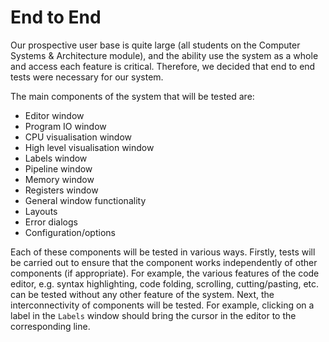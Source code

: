 # End to End #
<!-- Reading resource: http://www.guru99.com/end-to-end-testing.html -->

Our prospective user base is quite large (all students on the Computer Systems &amp; Architecture module), and the ability use the system as a whole and access each feature is critical. Therefore, we decided that end to end tests were necessary for our system.

The main components of the system that will be tested are:

- Editor window <!---->
- Program IO window
- CPU visualisation window
- High level visualisation window
- Labels window <!---->
- Pipeline window<!---->
- Memory window
- Registers window <!---->
- General window functionality <!---->
- Layouts <!---->
- Error dialogs
- Configuration/options <!---->

Each of these components will be tested in various ways. Firstly, tests will be carried out to ensure that the component works independently of other components (if appropriate). For example, the various features of the code editor, e.g. syntax highlighting, code folding, scrolling, cutting/pasting, etc. can be tested without any other feature of the system. Next, the interconnectivity of components will be tested. For example, clicking on a label in the `Labels` window should bring the cursor in the editor to the corresponding line.
